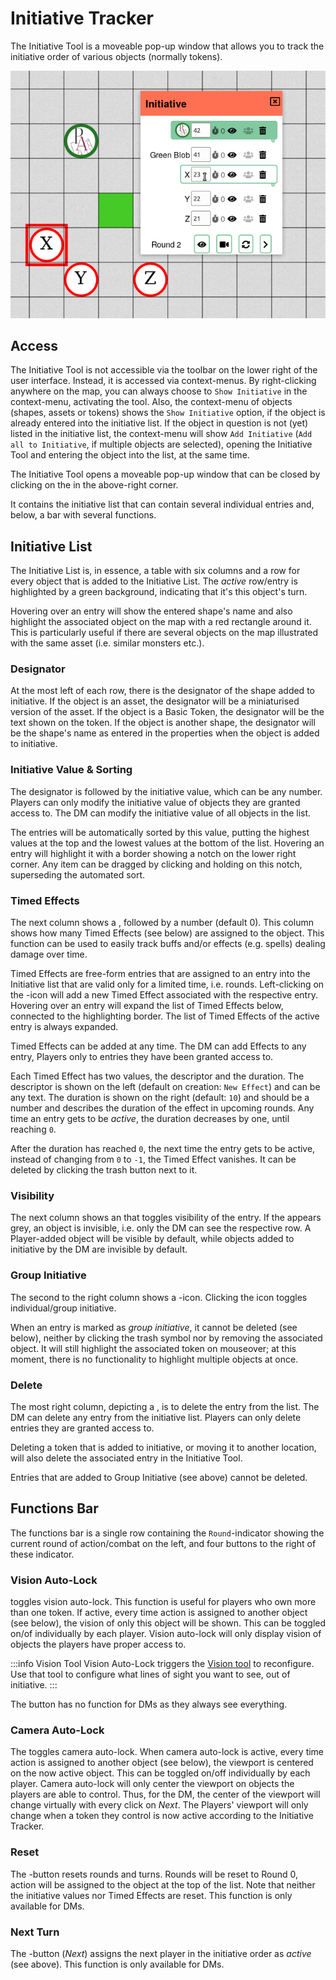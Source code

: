 # Initiative Tracker

The Initiative Tool is a moveable pop-up window that allows you to track the initiative order of various objects (normally tokens).

![Overview of the initiative tool](./initiative-overview.png "Overview of the initiative tool")

## Access

The Initiative Tool is not accessible via the toolbar on the lower right of the user interface.
Instead, it is accessed via context-menus.
By right-clicking anywhere on the map, you can always choose to `Show Initiative` in the context-menu, activating the tool.
Also, the context-menu of objects (shapes, assets or tokens) shows the `Show Initiative` option, if the object is already entered into the initiative list.
If the object in question is not (yet) listed in the initiative list, the context-menu will show `Add Initiative` (`Add all to Initiative`, if multiple objects are selected), opening the Initiative Tool and entering the object into the list, at the same time.

The Initiative Tool opens a moveable pop-up window that can be closed by clicking on the <font-awesome :icon="['far', 'window-close']"/> in the above-right corner.

It contains the initiative list that can contain several individual entries and, below, a bar with several functions.

## Initiative List

The Initiative List is, in essence, a table with six columns and a row for every object that is added to the Initiative List.
The *active* row/entry is highlighted by a green background, indicating that it's this object's turn.

Hovering over an entry will show the entered shape's name and also highlight the associated object on the map with a red rectangle around it.
This is particularly useful if there are several objects on the map illustrated with the same asset (i.e. similar monsters etc.).

### Designator

At the most left of each row, there is the designator of the shape added to initiative.
If the object is an asset, the designator will be a miniaturised version of the asset.
If the object is a Basic Token, the designator will be the text shown on the token.
If the object is another shape, the designator will be the shape's name as entered in the properties when the object is added to initiative.

### Initiative Value & Sorting

The designator is followed by the initiative value, which can be any number.
Players can only modify the initiative value of objects they are granted access to.
The DM can modify the initiative value of all objects in the list.

The entries will be automatically sorted by this value, putting the highest values at the top and the lowest values at the bottom of the list.
Hovering an entry will highlight it with a border showing a notch on the lower right corner.
Any item can be dragged by clicking and holding on this notch, superseding the automated sort.

### Timed Effects

The next column shows a <font-awesome :icon="['fas','stopwatch']"/>, followed by a number (default 0).
This column shows how many Timed Effects (see below) are assigned to the object.
This function can be used to easily track buffs and/or effects (e.g. spells) dealing damage over time.

Timed Effects are free-form entries that are assigned to an entry into the Initiative list that are valid only for a limited time, i.e. rounds.
Left-clicking on the <font-awesome :icon="['fas', 'stopwatch']"/>-icon will add a new Timed Effect associated with the respective entry.
Hovering over an entry will expand the list of Timed Effects below, connected to the highlighting border.
The list of Timed Effects of the active entry is always expanded.

Timed Effects can be added at any time.
The DM can add Effects to any entry, Players only to entries they have been granted access to.

Each Timed Effect has two values, the descriptor and the duration.
The descriptor is shown on the left (default on creation: `New Effect`) and can be any text.
The duration is shown on the right (default: `10`) and should be a number and describes the duration of the effect in upcoming rounds.
Any time an entry gets to be *active*, the duration decreases by one, until reaching `0`.

After the duration has reached `0`, the next time the entry gets to be active, instead of changing from `0` to `-1`, the Timed Effect vanishes.
It can be deleted by clicking the trash <font-awesome :icon="['fas', 'trash-alt']"/> button next to it.

### Visibility

The next column shows an <font-awesome :icon="['fas', 'eye']"/> that toggles visibility of the entry.
If the <font-awesome :icon="['fas', 'eye']"/> appears grey, an object is invisible, i.e. only the DM can see the respective row.
A Player-added object will be visible by default, while objects added to initiative by the DM are invisible by default.

### Group Initiative

The second to the right column shows a <font-awesome :icon="['fas', 'users']"/>-icon.
Clicking the icon toggles individual/group initiative.

When an entry is marked as *group initiative*, it cannot be deleted (see below), neither by clicking the trash <font-awesome :icon="['fas', 'trash-alt']"/> symbol nor by removing the associated object.
It will still highlight the associated token on mouseover; at this moment, there is no functionality to highlight multiple objects at once.

### Delete

The most right column, depicting a <font-awesome :icon="['fas', 'trash-alt']"/>, is to delete the entry from the list.
The DM can delete any entry from the initiative list.
Players can only delete entries they are granted access to.

Deleting a token that is added to initiative, or moving it to another location, will also delete the associated entry in the Initiative Tool.

Entries that are added to Group Initiative (see above) cannot be deleted.

## Functions Bar

The functions bar is a single row containing the `Round`-indicator showing the current round of action/combat on the left, and four buttons to the right of these indicator.

### Vision Auto-Lock

<font-awesome :icon="['fas', 'eye']"/> toggles vision auto-lock.
This function is useful for players who own more than one token.
If active, every time action is assigned to another object (see <font-awesome :icon="['fas', 'chevron-right']"/> below), the vision of only this object will be shown.
This can be toggled on/of individually by each player.
Vision auto-lock will only display vision of objects the players have proper access to.

:::info Vision Tool
Vision Auto-Lock triggers the [Vision tool](/docs/tools/vision/) to reconfigure.
Use that tool to configure what lines of sight you want to see, out of initiative.
:::

The button has no function for DMs as they always see everything.

### Camera Auto-Lock

The <font-awesome :icon="['fas', 'video']"/> toggles camera auto-lock.
When camera auto-lock is active, every time action is assigned to another object (see below), the viewport is centered on the now active object.
This can be toggled on/off individually by each player.
Camera auto-lock will only center the viewport on objects the players are able to control.
Thus, for the DM, the center of the viewport will change virtually with every click on *Next*.
The Players' viewport will only change when a token they control is now active according to the Initiative Tracker.

### Reset

The <font-awesome :icon="['fas', 'sync-alt']"/>-button resets rounds and turns.
Rounds will be reset to Round 0, action will be assigned to the object at the top of the list.
Note that neither the initiative values nor Timed Effects are reset.
This function is only available for DMs.

### Next Turn

The <font-awesome :icon="['fas', 'chevron-right']"/>-button (*Next*) assigns the next player in the initiative order as *active* (see above).
This function is only available for DMs.
